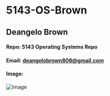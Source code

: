 # 5143-OS-Brown

## Deangelo Brown
#### Repo: 5143 Operating Systems Repo
#### Email: deangelobrown808@gmail.com
#### Image:
![image](https://user-images.githubusercontent.com/89496991/148858479-b59252b0-4600-4ae9-b668-f0cece6bad43.png)


